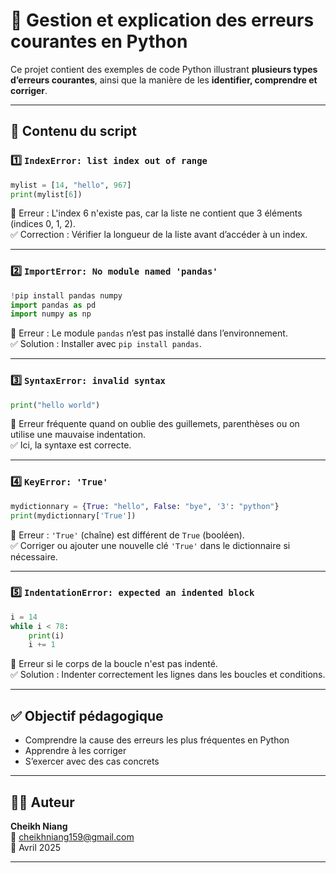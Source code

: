 # 🧪 Gestion et explication des erreurs courantes en Python

Ce projet contient des exemples de code Python illustrant **plusieurs types d’erreurs courantes**, ainsi que la manière de les **identifier, comprendre et corriger**.

---

## 📜 Contenu du script

### 1️⃣ `IndexError: list index out of range`

```python
mylist = [14, "hello", 967]
print(mylist[6])
```
🔴 Erreur : L'index 6 n'existe pas, car la liste ne contient que 3 éléments (indices 0, 1, 2).  
✅ Correction : Vérifier la longueur de la liste avant d’accéder à un index.

---

### 2️⃣ `ImportError: No module named 'pandas'`

```python
!pip install pandas numpy
import pandas as pd
import numpy as np
```
🔴 Erreur : Le module `pandas` n’est pas installé dans l’environnement.  
✅ Solution : Installer avec `pip install pandas`.

---

### 3️⃣ `SyntaxError: invalid syntax`

```python
print("hello world")
```
🔴 Erreur fréquente quand on oublie des guillemets, parenthèses ou on utilise une mauvaise indentation.  
✅ Ici, la syntaxe est correcte.

---

### 4️⃣ `KeyError: 'True'`

```python
mydictionnary = {True: "hello", False: "bye", '3': "python"}
print(mydictionnary['True'])
```
🔴 Erreur : `'True'` (chaîne) est différent de `True` (booléen).  
✅ Corriger ou ajouter une nouvelle clé `'True'` dans le dictionnaire si nécessaire.

---

### 5️⃣ `IndentationError: expected an indented block`

```python
i = 14
while i < 78:
    print(i)
    i += 1
```
🔴 Erreur si le corps de la boucle n'est pas indenté.  
✅ Solution : Indenter correctement les lignes dans les boucles et conditions.

---

## ✅ Objectif pédagogique

- Comprendre la cause des erreurs les plus fréquentes en Python
- Apprendre à les corriger
- S’exercer avec des cas concrets

---

## 👨‍💻 Auteur

**Cheikh Niang**  
📧 cheikhniang159@gmail.com  
📆 Avril 2025

---

